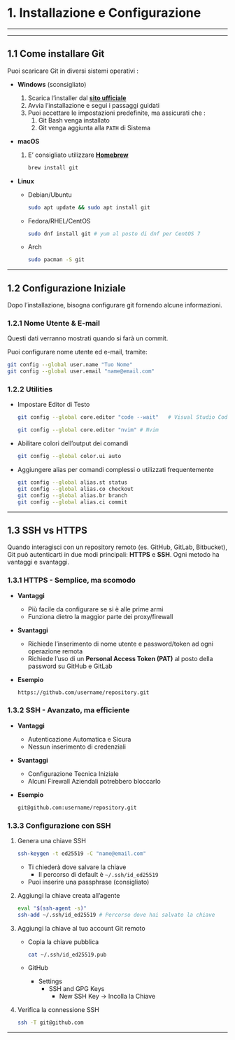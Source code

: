 # 1. Installazione e Configurazione

---

---

## 1.1 Come installare Git

Puoi scaricare Git in diversi sistemi operativi : 

- **Windows** (sconsigliato)
    1. Scarica l’installer dal [**sito ufficiale**](../Git%20Ready%201f41263a0cbc80f8adeff4f528841521.md)
    2. Avvia l’installazione e segui i passaggi guidati
    3. Puoi accettare le impostazioni predefinite, ma assicurati che : 
        1. Git Bash venga installato
        2. Git venga aggiunta alla `PATH` di Sistema
- **macOS**
    1. E’ consigliato utilizzare [**Homebrew**](https://docs.brew.sh/Installation)
        
        ```bash
        brew install git
        ```
        
- **Linux**
    - Debian/Ubuntu
        
        ```bash
        sudo apt update && sudo apt install git
        ```
        
    - Fedora/RHEL/CentOS
        
        ```bash
        sudo dnf install git # yum al posto di dnf per CentOS 7
        ```
        
    - Arch
        
        ```bash
        sudo pacman -S git
        ```
        

---

## 1.2 Configurazione Iniziale

Dopo l’installazione, bisogna configurare git fornendo alcune informazioni.

### 1.2.1 Nome Utente & E-mail

Questi dati verranno mostrati quando si farà un commit.

Puoi configurare nome utente ed e-mail, tramite:

```bash
git config --global user.name "Tuo Nome"
git config --global user.email "name@email.com"
```

### 1.2.2 Utilities

- Impostare Editor di Testo
    
    ```bash
    git config --global core.editor "code --wait"   # Visual Studio Code
    
    git config --global core.editor "nvim" # Nvim
    
    ```
    
- Abilitare colori dell’output dei comandi
    
    ```bash
    git config --global color.ui auto
    ```
    
- Aggiungere alias per comandi complessi o utilizzati frequentemente
    
    ```bash
    git config --global alias.st status
    git config --global alias.co checkout
    git config --global alias.br branch
    git config --global alias.ci commit
    ```
    

---

## 1.3 SSH vs HTTPS

Quando interagisci con un repository remoto (es. GitHub, GitLab, Bitbucket), Git può autenticarti in due modi principali: **HTTPS** e **SSH**. Ogni metodo ha vantaggi e svantaggi.

### 1.3.1 HTTPS - Semplice, ma scomodo

- **Vantaggi**
    - Più facile da configurare se si è alle prime armi
    - Funziona dietro la maggior parte dei proxy/firewall
- **Svantaggi**
    - Richiede l’inserimento di nome utente e password/token ad ogni operazione remota
    - Richiede l’uso di un **Personal Access Token (PAT)** al posto della password su GitHub e GitLab
- **Esempio**
    
    ```bash
    https://github.com/username/repository.git
    ```
    

### 1.3.2 SSH - Avanzato, ma efficiente

- **Vantaggi**
    - Autenticazione Automatica e Sicura
    - Nessun inserimento di credenziali
- **Svantaggi**
    - Configurazione Tecnica Iniziale
    - Alcuni Firewall Aziendali potrebbero bloccarlo
- **Esempio**
    
    ```bash
    git@github.com:username/repository.git
    ```
    

### 1.3.3 Configurazione con SSH

1. Genera una chiave SSH
    
    ```bash
    ssh-keygen -t ed25519 -C "name@email.com"
    ```
    
    - Ti chiederà dove salvare la chiave
        - Il percorso di default è `~/.ssh/id_ed25519`
    - Puoi inserire una passphrase (consigliato)
2. Aggiungi la chiave creata all’agente
    
    ```bash
    eval "$(ssh-agent -s)"
    ssh-add ~/.ssh/id_ed25519 # Percorso dove hai salvato la chiave
    ```
    
3. Aggiungi la chiave al tuo account Git remoto
    - Copia la chiave pubblica
        
        ```bash
        cat ~/.ssh/id_ed25519.pub
        ```
        
    - GitHub
        - Settings
            - SSH and GPG Keys
                - New SSH Key → Incolla la Chiave
4. Verifica la connessione SSH 
    
    ```bash
    ssh -T git@github.com
    ```
    

---